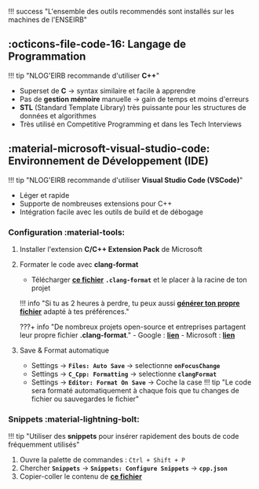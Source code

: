 !!! success "L'ensemble des outils recommendés sont installés sur les machines de l'ENSEIRB"

## :octicons-file-code-16: Langage de Programmation

!!! tip "NLOG'EIRB recommande d'utiliser **C++**"

- Superset de **C** -> syntax similaire et facile à apprendre
- Pas de **gestion mémoire** manuelle -> gain de temps et moins d'erreurs
- **STL** (Standard Template Library) très puissante pour les structures de données et algorithmes
- Très utilisé en Competitive Programming et dans les Tech Interviews

## :material-microsoft-visual-studio-code: Environnement de Développement (IDE)

!!! tip "NLOG'EIRB recommande d'utiliser **Visual Studio Code (VSCode)**"

- Léger et rapide
- Supporte de nombreuses extensions pour C++
- Intégration facile avec les outils de build et de débogage

### Configuration :material-tools:

1. Installer l'extension **C/C++ Extension Pack** de Microsoft

2. Formater le code avec **clang-format**
    - Télécharger [**ce fichier**](https://github.com/TLacault/formations-nlog/tree/main/resources/.clang-format) **`.clang-format`** et le placer à la racine de ton projet

    !!! info "Si tu as 2 heures à perdre, tu peux aussi [**générer ton propre fichier**](https://clang-format-configurator.site/) adapté à tes préférences."

    ???+ info "De nombreux projets open-source et entreprises partagent leur propre fichier **.clang-format**."
        - Google : [**lien**](https://github.com/TLacault/formations-nlog/tree/main/resources/google)
        - Microsoft : [**lien**](https://github.com/TLacault/formations-nlog/tree/main/resources/microsoft)


3. Save & Format automatique
    - Settings -> **`Files: Auto Save`** -> selectionne **`onFocusChange`**
    - Settings -> **`C_Cpp: Formatting`** -> selectionne **`clangFormat`**
    - Settings -> **`Editor: Format On Save`** -> Coche la case
    !!! tip "Le code sera formaté automatiquement à chaque fois que tu changes de fichier ou sauvegardes le fichier"


### Snippets :material-lightning-bolt:

!!! tip "Utiliser des **snippets** pour insérer rapidement des bouts de code fréquemment utilisés"

1. Ouvre la palette de commandes : `Ctrl + Shift + P`
2. Chercher **`Snippets`** -> **`Snippets: Configure Snippets`** -> **`cpp.json`**
3. Copier-coller le contenu de [**ce fichier**](https://github.com/TLacault/formations-nlog/tree/main/resources/cpp.json)
